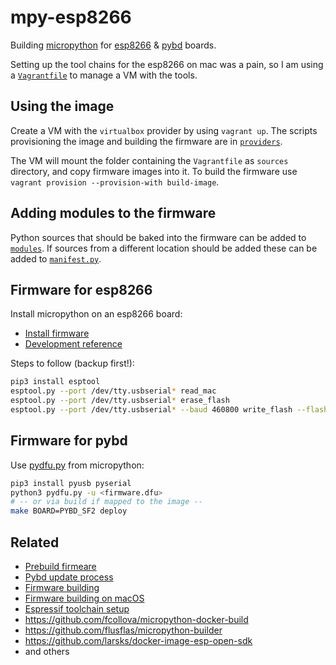 # mpy-esp8266

Building [micropython](https://github.com/micropython/micropython/)
for [esp8266](https://www.micropython.org/download/esp8266/) & [pybd](https://www.micropython.org/download/pybd/) boards.

Setting up the tool chains for the esp8266 on mac was a pain, so I am using a [`Vagrantfile`](Vagrantfile) to manage a VM with the tools.

## Using the image

Create a VM with the `virtualbox` provider by using `vagrant up`.
The scripts provisioning the image and building the firmware are in [`providers`](providers).

The VM will mount the folder containing the `Vagrantfile` as `sources` directory, and copy firmware images into it.
To build the firmware use `vagrant provision --provision-with build-image`.

## Adding modules to the firmware

Python sources that should be baked into the firmware can be added to [`modules`](modules).
If sources from a different location should be added these can be added to [`manifest.py`](manifest.py).

## Firmware for esp8266

Install micropython on an esp8266 board:
* [Install firmware](https://docs.micropython.org/en/latest/esp8266/tutorial/intro.html)
* [Development reference](https://docs.micropython.org/en/latest/esp8266/quickref.html)

Steps to follow (backup first!):
```bash
pip3 install esptool
esptool.py --port /dev/tty.usbserial* read_mac
esptool.py --port /dev/tty.usbserial* erase_flash
esptool.py --port /dev/tty.usbserial* --baud 460800 write_flash --flash_size=detect 0 <firmware.bin>
```

## Firmware for pybd

Use [pydfu.py](https://github.com/micropython/micropython/blob/master/tools/pydfu.py) from micropython:

```bash
pip3 install pyusb pyserial
python3 pydfu.py -u <firmware.dfu>
# -- or via build if mapped to the image --
make BOARD=PYBD_SF2 deploy
```

## Related

* [Prebuild firmeare](http://micropython.org/download/pybd/)
* [Pybd update process](https://github.com/micropython/micropython/wiki/Pyboard-Firmware-Update)
* [Firmware building](https://github.com/micropython/micropython/wiki/Building-Micropython-Binaries)
* [Firmware building on macOS](https://github.com/micropython/micropython/wiki/Micro-Python-on-Mac-OSX)
* [Espressif toolchain setup](https://docs.espressif.com/projects/esp8266-rtos-sdk/en/latest/get-started/macos-setup.html#toolchain-setup)
* https://github.com/fcollova/micropython-docker-build
* https://github.com/flusflas/micropython-builder
* https://github.com/larsks/docker-image-esp-open-sdk
* and others
